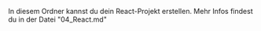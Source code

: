 In diesem Ordner kannst du dein React-Projekt erstellen.
Mehr Infos findest du in der Datei "04_React.md"